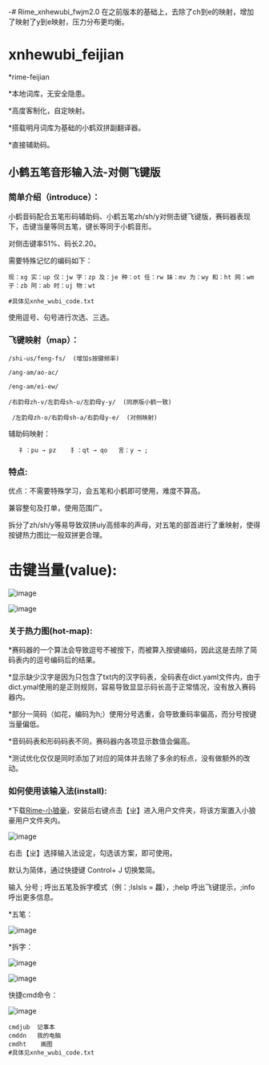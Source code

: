 -# Rime_xnhewubi_fwjm2.0
在之前版本的基础上，去除了ch到e的映射，增加了映射了y到e映射，压力分布更均衡。
# xnhewubi_feijian

*rime-feijian

*本地词库，无安全隐患。

*高度客制化，自定映射。

*搭载明月词库为基础的小鹤双拼副翻译器。

*直接辅助码。

## 小鹤五笔音形输入法-对侧飞键版

### 简单介绍（introduce）：

  小鹤音码配合五笔形码辅助码、小鹤五笔zh/sh/y对侧击键飞键版，赛码器表现下，击键当量等同五笔，键长等同于小鹤音形。
  
  对侧击键率51%、码长2.20。

  需要特殊记忆的编码如下：

    现：xg 实：up 仅：jw 字：zp 及：je 种：ot 任：rw 妹：mv 为：wy 和：ht 网：wm 子：zb 阿：ab 时：uj 物：wt
    
    #具体见xnhe_wubi_code.txt
  
  使用逗号、句号进行次选、三选。

### 飞键映射（map）：

    /shi-us/feng-fs/  (增加s按键频率)

    /ang-am/ao-ac/

    /eng-am/ei-ew/

    /右韵母zh-v/左韵母sh-u/左韵母y-y/  (同原版小鹤一致)

     /左韵母zh-o/右韵母sh-a/右韵母y-e/  (对侧映射)
   
   辅助码映射：
   
       礻：pu → pz    犭：qt → qo   言：y → ;
  
### 特点:

  优点：不需要特殊学习，会五笔和小鹤即可使用，难度不算高。
  
  兼容整句及打单，使用范围广。
  
  拆分了zh/sh/y等易导致双拼uiy高频率的声母，对五笔的部首进行了重映射，使得按键热力图比一般双拼更合理。
  
  # 击键当量(value):
  
![image](https://user-images.githubusercontent.com/49089769/232679706-c4ecd0b3-b317-4dec-a2d8-ea96b09d9592.png)

![image](https://user-images.githubusercontent.com/49089769/232679743-581b6f8b-ecce-4afd-bd04-49c01c678a1c.png)

### 关于热力图(hot-map):

*赛码器的一个算法会导致逗号不被按下，而被算入按键编码，因此这是去除了简码表内的逗号编码后的结果。

*显示缺少汉字是因为只包含了txt内的汉字码表，全码表在dict.yaml文件内，由于dict.ymal使用的是正则规则，容易导致显显示码长高于正常情况，没有放入赛码器内。

*部分一简码（如花，编码为h;）使用分号选重，会导致重码率偏高，而分号按键当量偏低。

*音码码表和形码码表不同，赛码器内各项显示数值会偏高。

*测试优化仅仅是同时添加了对应的简体并去除了多余的标点，没有做额外的改动。

### 如何使用该输入法(install):

  *下载[Rime-小狼毫](https://github.com/rime/squirrel/releases)，安装后右键点击【ㄓ】进入用户文件夹，将该方案置入小狼豪用户文件夹内。
  
  ![image](https://user-images.githubusercontent.com/49089769/231263797-801e79b0-7b3c-45e2-91eb-1d2d60a750c7.png)

  右击【ㄓ】选择输入法设定，勾选该方案，即可使用。

  默认为简体，通过快捷键 Control+ J 切换繁简。

  输入 分号 ; 呼出五笔及拆字模式（例：;lslsls = 龘），;help 呼出飞键提示，;info呼出更多信息。
    
*五笔：
  
![image](https://user-images.githubusercontent.com/49089769/232719730-3243ea42-d32f-40ec-90cd-8737134c806f.png)


*拆字：
  
![image](https://user-images.githubusercontent.com/49089769/232719671-c5a34b76-878c-42c9-808c-02973ba9e4a3.png)
  
  ![image](https://user-images.githubusercontent.com/49089769/231264822-8e3b34b9-d0cc-4f22-acad-4e1b29d6801a.png)
  
  快捷cmd命令：
  
  ![image](https://user-images.githubusercontent.com/49089769/233998101-765def64-03cb-4c44-8375-bd8186ce27bb.png)


```
cmdjub  记事本
cmddn   我的电脑
cmdht    画图
#具体见xnhe_wubi_code.txt

```

